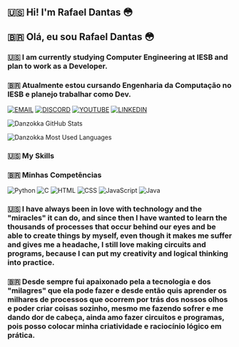 
## 🇺🇸 Hi! I'm Rafael Dantas 😳
## 🇧🇷 Olá, eu sou Rafael Dantas 😳

### 🇺🇸 I am currently studying Computer Engineering at IESB and plan to work as a Developer.

### 🇧🇷 Atualmente estou cursando Engenharia da Computação no IESB e planejo trabalhar como Dev.

[![EMAIL](https://img.shields.io/badge/Gmail-D14836?style=for-the-badge&logo=gmail&logoColor=white)](mailto:danzokka@gmail.com) [![DISCORD](https://img.shields.io/badge/Discord-7289DA?style=for-the-badge&logo=discord&logoColor=white)](https://discordapp.com/users/264161929679994882/) [![YOUTUBE](https://img.shields.io/badge/YouTube-FF0000?style=for-the-badge&logo=youtube&logoColor=white)](https://www.youtube.com/channel/UCJw-Rw1ruxSZb8LyULWingA) [![LINKEDIN](https://img.shields.io/badge/LinkedIn-0077B5?style=for-the-badge&logo=linkedin&logoColor=white)](https://www.linkedin.com/in/rafael-dantas-134621243/)

![Danzokka GitHub Stats](https://github-readme-stats.vercel.app/api?username=Danzokka&theme=dracula)

![Danzokka Most Used Languages](https://github-readme-stats.vercel.app/api/top-langs/?username=Danzokka&theme=dracula)

### 🇺🇸 My Skills
### 🇧🇷 Minhas Competências

![Python](https://img.shields.io/badge/Python-14354C?style=for-the-badge&logo=python&logoColor=white) ![C](https://img.shields.io/badge/C-00599C?style=for-the-badge&logo=c&logoColor=white) ![HTML](https://img.shields.io/badge/HTML-239120?style=for-the-badge&logo=html5&logoColor=white) ![CSS](https://img.shields.io/badge/CSS-239120?&style=for-the-badge&logo=css3&logoColor=white) ![JavaScript](https://img.shields.io/badge/JavaScript-323330?style=for-the-badge&logo=javascript&logoColor=F7DF1E) ![Java](https://img.shields.io/badge/Java-ED8B00?style=for-the-badge&logo=java&logoColor=white)

### 🇺🇸 I have always been in love with technology and the "miracles" it can do, and since then I have wanted to learn the thousands of processes that occur behind our eyes and be able to create things by myself, even though it makes me suffer and gives me a headache, I still love making circuits and programs, because I can put my creativity and logical thinking into practice.

### 🇧🇷 Desde sempre fui apaixonado pela a tecnologia e dos "milagres" que ela pode fazer e desde então quis aprender os milhares de processos que ocorrem por trás dos nossos olhos e poder criar coisas sozinho, mesmo me fazendo sofrer e me dando dor de cabeça, ainda amo fazer circuitos e programas, pois posso colocar minha criatividade e raciocínio lógico em prática.
